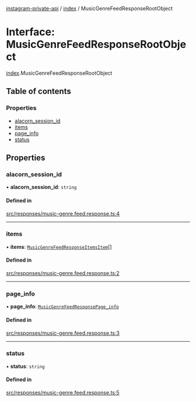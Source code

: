 [instagram-private-api](../../README.md) / [index](../../modules/index.md) / MusicGenreFeedResponseRootObject

# Interface: MusicGenreFeedResponseRootObject

[index](../../modules/index.md).MusicGenreFeedResponseRootObject

## Table of contents

### Properties

- [alacorn\_session\_id](MusicGenreFeedResponseRootObject.md#alacorn_session_id)
- [items](MusicGenreFeedResponseRootObject.md#items)
- [page\_info](MusicGenreFeedResponseRootObject.md#page_info)
- [status](MusicGenreFeedResponseRootObject.md#status)

## Properties

### alacorn\_session\_id

• **alacorn\_session\_id**: `string`

#### Defined in

[src/responses/music-genre.feed.response.ts:4](https://github.com/Nerixyz/instagram-private-api/blob/0e0721c/src/responses/music-genre.feed.response.ts#L4)

___

### items

• **items**: [`MusicGenreFeedResponseItemsItem`](MusicGenreFeedResponseItemsItem.md)[]

#### Defined in

[src/responses/music-genre.feed.response.ts:2](https://github.com/Nerixyz/instagram-private-api/blob/0e0721c/src/responses/music-genre.feed.response.ts#L2)

___

### page\_info

• **page\_info**: [`MusicGenreFeedResponsePage_info`](MusicGenreFeedResponsePage_info.md)

#### Defined in

[src/responses/music-genre.feed.response.ts:3](https://github.com/Nerixyz/instagram-private-api/blob/0e0721c/src/responses/music-genre.feed.response.ts#L3)

___

### status

• **status**: `string`

#### Defined in

[src/responses/music-genre.feed.response.ts:5](https://github.com/Nerixyz/instagram-private-api/blob/0e0721c/src/responses/music-genre.feed.response.ts#L5)
